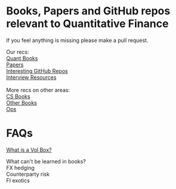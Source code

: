 # Books, Papers and GitHub repos relevant to Quantitative Finance

If you feel anything is missing please make a pull request.

Our recs: <br>
[Quant Books](https://github.com/KoanOps/BookRecs/blob/master/QuantBooks.md)<br>
[Papers](https://github.com/KoanOps/BookRecs/blob/master/Papers.md)<br>
[Interesting GitHub Repos](https://github.com/KoanOps/BookRecs/blob/master/GitHub_Repos.md)<br>
[Interview Resources](https://github.com/KoanOps/BookRecs/blob/master/InterviewResources.md)<br>
<br>
More recs on other areas:<br>
[CS Books](https://github.com/KoanOps/BookRecs/blob/master/CSBooks.md)<br>
[Other Books](https://github.com/KoanOps/BookRecs/blob/master/Books.md)<br>
[Ops](https://github.com/KoanOps/BookRecs/blob/master/Ops.md)<br>

# FAQs
[What is a Vol Box?](https://github.com/KoanOps/BookRecs/blob/master/VolBox.md)<br>

What can't be learned in books?<br>
FX hedging <br>
Counterparty risk<br>
FI exotics <br>
